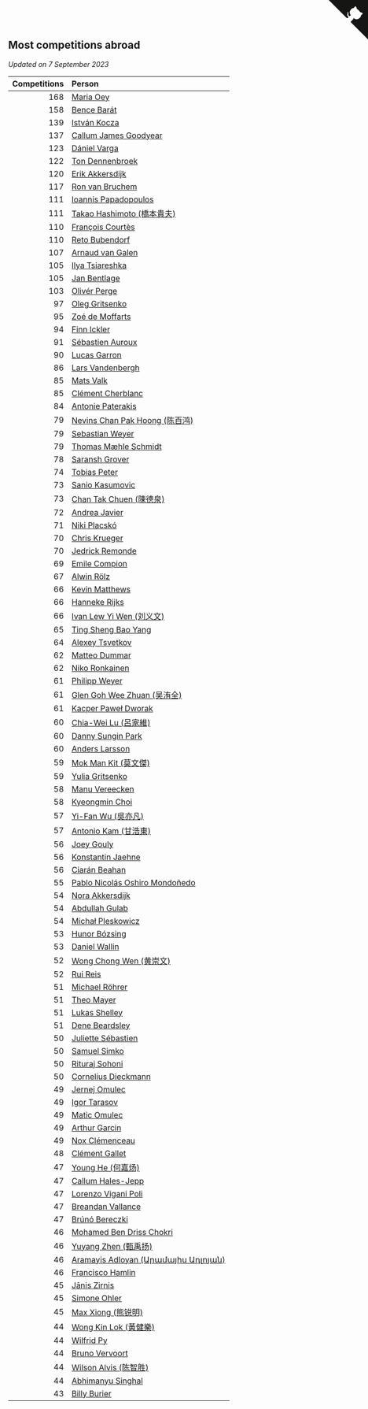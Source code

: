 ## Most competitions abroad

*Updated on  7 September 2023*

| Competitions | Person |
| ---: | :--- |
| 168 | [Maria Oey](https://www.worldcubeassociation.org/persons/2007OEYM01) |
| 158 | [Bence Barát](https://www.worldcubeassociation.org/persons/2008BARA01) |
| 139 | [István Kocza](https://www.worldcubeassociation.org/persons/2005KOCZ01) |
| 137 | [Callum James Goodyear](https://www.worldcubeassociation.org/persons/2012GOOD02) |
| 123 | [Dániel Varga](https://www.worldcubeassociation.org/persons/2008VARG01) |
| 122 | [Ton Dennenbroek](https://www.worldcubeassociation.org/persons/2003DENN01) |
| 120 | [Erik Akkersdijk](https://www.worldcubeassociation.org/persons/2005AKKE01) |
| 117 | [Ron van Bruchem](https://www.worldcubeassociation.org/persons/2003BRUC01) |
| 111 | [Ioannis Papadopoulos](https://www.worldcubeassociation.org/persons/2013PAPA01) |
| 111 | [Takao Hashimoto (橋本貴夫)](https://www.worldcubeassociation.org/persons/2007HASH01) |
| 110 | [François Courtès](https://www.worldcubeassociation.org/persons/2008COUR01) |
| 110 | [Reto Bubendorf](https://www.worldcubeassociation.org/persons/2012BUBE01) |
| 107 | [Arnaud van Galen](https://www.worldcubeassociation.org/persons/2006GALE01) |
| 105 | [Ilya Tsiareshka](https://www.worldcubeassociation.org/persons/2012TERE01) |
| 105 | [Jan Bentlage](https://www.worldcubeassociation.org/persons/2010BENT01) |
| 103 | [Olivér Perge](https://www.worldcubeassociation.org/persons/2007PERG01) |
| 97 | [Oleg Gritsenko](https://www.worldcubeassociation.org/persons/2011GRIT01) |
| 95 | [Zoé de Moffarts](https://www.worldcubeassociation.org/persons/2010MOFF02) |
| 94 | [Finn Ickler](https://www.worldcubeassociation.org/persons/2012ICKL01) |
| 91 | [Sébastien Auroux](https://www.worldcubeassociation.org/persons/2008AURO01) |
| 90 | [Lucas Garron](https://www.worldcubeassociation.org/persons/2006GARR01) |
| 86 | [Lars Vandenbergh](https://www.worldcubeassociation.org/persons/2003VAND01) |
| 85 | [Mats Valk](https://www.worldcubeassociation.org/persons/2007VALK01) |
| 85 | [Clément Cherblanc](https://www.worldcubeassociation.org/persons/2014CHER05) |
| 84 | [Antonie Paterakis](https://www.worldcubeassociation.org/persons/2012PATE01) |
| 79 | [Nevins Chan Pak Hoong (陈百鸿)](https://www.worldcubeassociation.org/persons/2010CHAN20) |
| 79 | [Sebastian Weyer](https://www.worldcubeassociation.org/persons/2010WEYE02) |
| 79 | [Thomas Mæhle Schmidt](https://www.worldcubeassociation.org/persons/2013SCHM02) |
| 78 | [Saransh Grover](https://www.worldcubeassociation.org/persons/2014GROV01) |
| 74 | [Tobias Peter](https://www.worldcubeassociation.org/persons/2014PETE03) |
| 73 | [Sanio Kasumovic](https://www.worldcubeassociation.org/persons/2009KASU01) |
| 73 | [Chan Tak Chuen (陳德泉)](https://www.worldcubeassociation.org/persons/2007CHUE01) |
| 72 | [Andrea Javier](https://www.worldcubeassociation.org/persons/2010JAVI01) |
| 71 | [Niki Placskó](https://www.worldcubeassociation.org/persons/2008PLAC01) |
| 70 | [Chris Krueger](https://www.worldcubeassociation.org/persons/2006KRUE01) |
| 70 | [Jedrick Remonde](https://www.worldcubeassociation.org/persons/2008REMO01) |
| 69 | [Emile Compion](https://www.worldcubeassociation.org/persons/2007COMP01) |
| 67 | [Alwin Rölz](https://www.worldcubeassociation.org/persons/2016ROLZ01) |
| 66 | [Kevin Matthews](https://www.worldcubeassociation.org/persons/2010MATT02) |
| 66 | [Hanneke Rijks](https://www.worldcubeassociation.org/persons/2008RIJK01) |
| 66 | [Ivan Lew Yi Wen (刘义文)](https://www.worldcubeassociation.org/persons/2012WENI01) |
| 65 | [Ting Sheng Bao Yang](https://www.worldcubeassociation.org/persons/2008BAOY01) |
| 64 | [Alexey Tsvetkov](https://www.worldcubeassociation.org/persons/2017TSVE02) |
| 62 | [Matteo Dummar](https://www.worldcubeassociation.org/persons/2017DUMM01) |
| 62 | [Niko Ronkainen](https://www.worldcubeassociation.org/persons/2010RONK01) |
| 61 | [Philipp Weyer](https://www.worldcubeassociation.org/persons/2010WEYE01) |
| 61 | [Glen Goh Wee Zhuan (吴洧全)](https://www.worldcubeassociation.org/persons/2015ZHUA01) |
| 61 | [Kacper Paweł Dworak](https://www.worldcubeassociation.org/persons/2020DWOR01) |
| 60 | [Chia-Wei Lu (呂家維)](https://www.worldcubeassociation.org/persons/2007LUCH01) |
| 60 | [Danny Sungin Park](https://www.worldcubeassociation.org/persons/2015PARK13) |
| 60 | [Anders Larsson](https://www.worldcubeassociation.org/persons/2003LARS01) |
| 59 | [Mok Man Kit (莫文傑)](https://www.worldcubeassociation.org/persons/2009KITM01) |
| 59 | [Yulia Gritsenko](https://www.worldcubeassociation.org/persons/2012SIDO01) |
| 58 | [Manu Vereecken](https://www.worldcubeassociation.org/persons/2010VERE01) |
| 58 | [Kyeongmin Choi](https://www.worldcubeassociation.org/persons/2017CHOI07) |
| 57 | [Yi-Fan Wu (吳亦凡)](https://www.worldcubeassociation.org/persons/2010WUIF01) |
| 57 | [Antonio Kam (甘浩東)](https://www.worldcubeassociation.org/persons/2017TUNG13) |
| 56 | [Joey Gouly](https://www.worldcubeassociation.org/persons/2007GOUL01) |
| 56 | [Konstantin Jaehne](https://www.worldcubeassociation.org/persons/2015JAEH01) |
| 56 | [Ciarán Beahan](https://www.worldcubeassociation.org/persons/2012BEAH01) |
| 55 | [Pablo Nicolás Oshiro Mondoñedo](https://www.worldcubeassociation.org/persons/2010MOND01) |
| 54 | [Nora Akkersdijk](https://www.worldcubeassociation.org/persons/2009CHRI03) |
| 54 | [Abdullah Gulab](https://www.worldcubeassociation.org/persons/2014GULA02) |
| 54 | [Michał Pleskowicz](https://www.worldcubeassociation.org/persons/2009PLES01) |
| 53 | [Hunor Bózsing](https://www.worldcubeassociation.org/persons/2009BOZS01) |
| 53 | [Daniel Wallin](https://www.worldcubeassociation.org/persons/2013WALL03) |
| 52 | [Wong Chong Wen (黄崇文)](https://www.worldcubeassociation.org/persons/2014WENW01) |
| 52 | [Rui Reis](https://www.worldcubeassociation.org/persons/2015REIS02) |
| 51 | [Michael Röhrer](https://www.worldcubeassociation.org/persons/2009ROHR01) |
| 51 | [Theo Mayer](https://www.worldcubeassociation.org/persons/2012MAYE01) |
| 51 | [Lukas Shelley](https://www.worldcubeassociation.org/persons/2016SHEL03) |
| 51 | [Dene Beardsley](https://www.worldcubeassociation.org/persons/2009BEAR01) |
| 50 | [Juliette Sébastien](https://www.worldcubeassociation.org/persons/2014SEBA01) |
| 50 | [Samuel Simko](https://www.worldcubeassociation.org/persons/2016SIMK01) |
| 50 | [Rituraj Sohoni](https://www.worldcubeassociation.org/persons/2012SOHO01) |
| 50 | [Cornelius Dieckmann](https://www.worldcubeassociation.org/persons/2009DIEC01) |
| 49 | [Jernej Omulec](https://www.worldcubeassociation.org/persons/2010OMUL01) |
| 49 | [Igor Tarasov](https://www.worldcubeassociation.org/persons/2016TARA04) |
| 49 | [Matic Omulec](https://www.worldcubeassociation.org/persons/2010OMUL02) |
| 49 | [Arthur Garcin](https://www.worldcubeassociation.org/persons/2014GARC27) |
| 49 | [Nox Clémenceau](https://www.worldcubeassociation.org/persons/2015CLEM03) |
| 48 | [Clément Gallet](https://www.worldcubeassociation.org/persons/2004GALL02) |
| 47 | [Young He (何嘉炀)](https://www.worldcubeassociation.org/persons/2014HEYO01) |
| 47 | [Callum Hales-Jepp](https://www.worldcubeassociation.org/persons/2012HALE01) |
| 47 | [Lorenzo Vigani Poli](https://www.worldcubeassociation.org/persons/2007POLI01) |
| 47 | [Breandan Vallance](https://www.worldcubeassociation.org/persons/2007VALL01) |
| 47 | [Brúnó Bereczki](https://www.worldcubeassociation.org/persons/2008BERE01) |
| 46 | [Mohamed Ben Driss Chokri](https://www.worldcubeassociation.org/persons/2015CHOK01) |
| 46 | [Yuyang Zhen (甄禹扬)](https://www.worldcubeassociation.org/persons/2013ZHEN11) |
| 46 | [Aramayis Adloyan (Արամայիս Ադլոյան)](https://www.worldcubeassociation.org/persons/2012ADLO01) |
| 46 | [Francisco Hamlin](https://www.worldcubeassociation.org/persons/2012HAML01) |
| 45 | [Jānis Zirnis](https://www.worldcubeassociation.org/persons/2013ZIRN01) |
| 45 | [Simone Ohler](https://www.worldcubeassociation.org/persons/2014OHLE01) |
| 45 | [Max Xiong (熊锐明)](https://www.worldcubeassociation.org/persons/2015XION03) |
| 44 | [Wong Kin Lok (黃健樂)](https://www.worldcubeassociation.org/persons/2014LOKW01) |
| 44 | [Wilfrid Py](https://www.worldcubeassociation.org/persons/2016PYWI01) |
| 44 | [Bruno Vervoort](https://www.worldcubeassociation.org/persons/2011VERV01) |
| 44 | [Wilson Alvis (陈智胜)](https://www.worldcubeassociation.org/persons/2011ALVI01) |
| 44 | [Abhimanyu Singhal](https://www.worldcubeassociation.org/persons/2013SING12) |
| 43 | [Billy Burier](https://www.worldcubeassociation.org/persons/2014BURI01) |


<a href="https://github.com/jonatanklosko/wca_statistics" class="github-corner" aria-label="View source on Github"><svg width="80" height="80" viewBox="0 0 250 250" style="fill:#151513; color:#fff; position: absolute; top: 0; border: 0; right: 0;" aria-hidden="true"><path d="M0,0 L115,115 L130,115 L142,142 L250,250 L250,0 Z"></path><path d="M128.3,109.0 C113.8,99.7 119.0,89.6 119.0,89.6 C122.0,82.7 120.5,78.6 120.5,78.6 C119.2,72.0 123.4,76.3 123.4,76.3 C127.3,80.9 125.5,87.3 125.5,87.3 C122.9,97.6 130.6,101.9 134.4,103.2" fill="currentColor" style="transform-origin: 130px 106px;" class="octo-arm"></path><path d="M115.0,115.0 C114.9,115.1 118.7,116.5 119.8,115.4 L133.7,101.6 C136.9,99.2 139.9,98.4 142.2,98.6 C133.8,88.0 127.5,74.4 143.8,58.0 C148.5,53.4 154.0,51.2 159.7,51.0 C160.3,49.4 163.2,43.6 171.4,40.1 C171.4,40.1 176.1,42.5 178.8,56.2 C183.1,58.6 187.2,61.8 190.9,65.4 C194.5,69.0 197.7,73.2 200.1,77.6 C213.8,80.2 216.3,84.9 216.3,84.9 C212.7,93.1 206.9,96.0 205.4,96.6 C205.1,102.4 203.0,107.8 198.3,112.5 C181.9,128.9 168.3,122.5 157.7,114.1 C157.9,116.9 156.7,120.9 152.7,124.9 L141.0,136.5 C139.8,137.7 141.6,141.9 141.8,141.8 Z" fill="currentColor" class="octo-body"></path></svg></a><style>.github-corner:hover .octo-arm{animation:octocat-wave 560ms ease-in-out}@keyframes octocat-wave{0%,100%{transform:rotate(0)}20%,60%{transform:rotate(-25deg)}40%,80%{transform:rotate(10deg)}}@media (max-width:500px){.github-corner:hover .octo-arm{animation:none}.github-corner .octo-arm{animation:octocat-wave 560ms ease-in-out}}</style>
